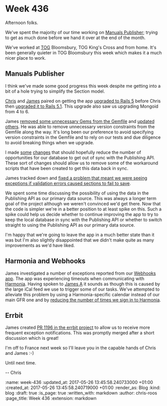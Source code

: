 Week 436
========

Afternoon folks.

We've spent the majority of our time working on [Manuals Publisher][manuals-publisher]; trying to get as much done before we hand it over at the end of the month.

We've worked at [TOG][the-office-group] Bloomsbury, TOG King's Cross and from home. It's been generally quieter in TOG Bloomsbury this week which makes it a much nicer place to work.

## Manuals Publisher

I think we've made some good progress this week despite me getting into a bit of a hole trying to simplify the Section model.

[Chris][chris-lowis] and [James][james-mead] paired on getting the app [upgraded to Rails 5][manuals-publisher-pr-1145] before Chris then [upgraded it to Rails 5.1][manuals-publisher-pr-1153]. This upgrade also saw us upgrading Mongoid from 4 to 6.

James [removed some unnecessary Gems from the Gemfile][manuals-publisher-pr-1151] and [updated others][manuals-publisher-pr-1154]. He was able to remove unnecessary version constraints from the Gemfile along the way. It's long been our preference to avoid specifying version constraints in the Gemfile and to rely on our tests and due diligence to avoid breaking things when we upgrade.

I made [some][manuals-publisher-pr-1141] [changes][manuals-publisher-pr-1148] that should hopefully reduce the number of opportunities for our database to get out of sync with the Publishing API. These sort of changes should allow us to remove some of the workaround scripts that have been created to get this data back in sync.

James tracked down and [fixed a problem that meant we were seeing exceptions if validation errors caused sections to fail to save][manuals-publisher-pr-1146].

We spent some time discussing the possibility of using the data in the Publishing API as our primary data source. This was always a longer term goal of the project although we weren't convinced we'd get there. Now that the code is simpler we're in a better position to at least spike on this. Such a spike could help us decide whether to continue improving the app to try to keep the local database in sync with the Publishing API or whether to switch straight to using the Publishing API as our primary data source.

I'm happy that we're going to leave the app in a much better state than it was but I'm also slightly disappointed that we didn't make quite as many improvements as we'd have liked.

## Harmonia and Webhooks

James investigated a number of exceptions reported from our [Webhooks app][webhooks]. The app was experiencing timeouts when communicating with [Harmonia][harmonia]. Having spoken to [James A][james-adam] it sounds as though this is caused by the large iCal feed we use to trigger some of our tasks. We've attempted to alleviate this problem by using a Harmonia-specific calendar instead of our main GFR one and by [reducing the number of times we sign in to Harmonia][webhooks-pr-26].

## Errbit

James created [PR 1196 in the errbit project][errbit-pr-1196] to allow us to receive more frequent exception notifications. This was promptly merged after a short discussion which is great!

I'm off to France next week so I'll leave you in the capable hands of Chris and James :-)

Until next time.

-- Chris

[chris-lowis]: /chris-lowis
[errbit-pr-1196]: https://github.com/errbit/errbit/pull/1196
[harmonia]: https://harmonia.io/
[james-adam]: http://lazyatom.com/
[james-mead]: /james-mead
[manuals-publisher-pr-1141]: https://github.com/alphagov/manuals-publisher/pull/1141
[manuals-publisher-pr-1145]: https://github.com/alphagov/manuals-publisher/pull/1145
[manuals-publisher-pr-1146]: https://github.com/alphagov/manuals-publisher/pull/1146
[manuals-publisher-pr-1148]: https://github.com/alphagov/manuals-publisher/pull/1148
[manuals-publisher-pr-1151]: https://github.com/alphagov/manuals-publisher/pull/1151
[manuals-publisher-pr-1153]: https://github.com/alphagov/manuals-publisher/pull/1153
[manuals-publisher-pr-1154]: https://github.com/alphagov/manuals-publisher/pull/1154
[manuals-publisher]: https://github.com/alphagov/manuals-publisher
[the-office-group]: http://www.theofficegroup.co.uk/
[webhooks]: https://github.com/freerange/webhooks
[webhooks-pr-26]: https://github.com/freerange/webhooks/pull/26

:name: week-436
:updated_at: 2017-05-26 13:45:58.240733000 +01:00
:created_at: 2017-05-26 13:45:58.240719000 +01:00
:render_as: Blog
:kind: blog
:draft: true
:is_page: true
:written_with: markdown
:author: chris-roos
:page_title: Week 436
:extension: markdown
